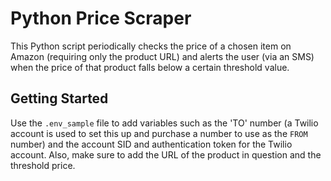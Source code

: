 # Python Price Scraper

This Python script periodically checks the price of a chosen item on Amazon (requiring only the product URL) and alerts the user (via an SMS) when the price of that product falls below a certain threshold value.

## Getting Started

Use the `.env_sample` file to add variables such as the 'TO' number (a Twilio account is used to set this up and purchase a number to use as the `FROM` number) and the account SID and authentication token for the Twilio account. Also, make sure to add the URL of the product in question and the threshold price.

